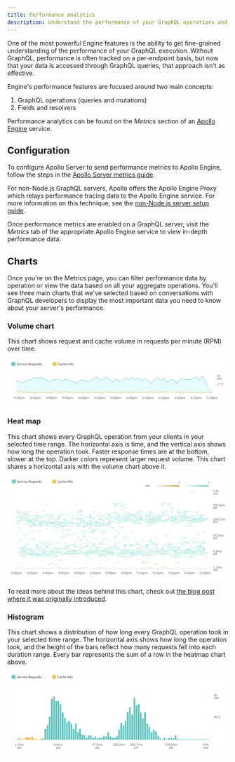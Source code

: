 ```yaml
---
title: Performance analytics
description: Understand the performance of your GraphQL operations and resolvers, and how it changes over time.
---
```


One of the most powerful Engine features is the ability to get fine-grained understanding of the performance of your GraphQL execution. Without GraphQL, performance is often tracked on a per-endpoint basis, but now that your data is accessed through GraphQL queries, that approach isn't as effective.

Engine's performance features are focused around two main concepts:

1.  GraphQL operations (queries and mutations)
2.  Fields and resolvers

Performance analytics can be found on the _Metrics_ section of an [Apollo Engine](https://engine.apollographql.com/) service.

<h2 id="configuration">Configuration</h2>

To configure Apollo Server to send performance metrics to Apollo Engine, follow the steps in the [Apollo Server metrics guide](/docs/apollo-server/features/metrics.html).

For non-Node.js GraphQL servers, Apollo offers the Apollo Engine Proxy which relays performance tracing data to the Apollo Engine service.  For more information on this technique, see the [non-Node.js server setup guide](/docs/engine/setup-standalone.html).

Once performance metrics are enabled on a GraphQL server, visit the _Metrics_ tab of the appropriate Apollo Engine service to view in-depth performance data.

<h2 id="charts">Charts</h2>

Once you're on the Metrics page, you can filter performance data by operation or view the data based on all your aggregate operations. You'll see three main charts that we've selected based on conversations with GraphQL developers to display the most important data you need to know about your server's performance.

<h3 id="volume">Volume chart</h3>

This chart shows request and cache volume in requests per minute (RPM) over time.

![Volume chart](../img/volume.png)

<h3 id="heat-map">Heat map</h3>

This chart shows every GraphQL operation from your clients in your selected time range. The horizontal axis is time, and the vertical axis shows how long the operation took. Faster response times are at the bottom, slower at the top. Darker colors represent larger request volume. This chart shares a horizontal axis with the volume chart above it.

![Heat map](../img/heatmap.png)

To read more about the ideas behind this chart, check out [the blog post where it was originally introduced](https://dev-blog.apollodata.com/new-in-optics-trends-over-time-3665692de2c7).

<h3 id="histogram">Histogram</h3>

This chart shows a distribution of how long every GraphQL operation took in your selected time range. The horizontal axis shows how long the operation took, and the height of the bars reflect how many requests fell into each duration range. Every bar represents the sum of a row in the heatmap chart above.

![Histogram](../img/histogram.png)
